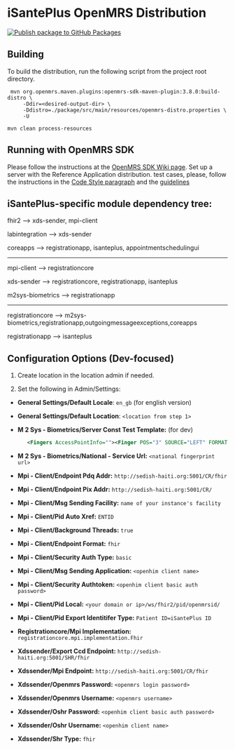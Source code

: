 iSantePlus OpenMRS Distribution
===================================

[![Publish package to GitHub Packages](https://github.com/IsantePlus/openmrs-distro-isanteplus/actions/workflows/release.yml/badge.svg)](https://github.com/IsantePlus/openmrs-distro-isanteplus/actions/workflows/release.yml)

## Building

To build the distribution, run the following script from the project root directory.
```shell script
 mvn org.openmrs.maven.plugins:openmrs-sdk-maven-plugin:3.8.0:build-distro \ 
     -Ddir=<desired-output-dir> \ 
     -Ddistro=./package/src/main/resources/openmrs-distro.properties \ 
     -U
```
```
mvn clean process-resources

```
## Running with OpenMRS SDK

Please follow the instructions at the [OpenMRS SDK Wiki page](https://wiki.openmrs.org/display/docs/OpenMRS+SDK). Set up a server with the Reference Application distribution.
test cases, please, follow the instructions in the [Code Style paragraph](https://wiki.openmrs.org/display/docs/Java+Conventions) and the [guidelines](https://wiki.openmrs.org/display/docs/Automated+Testing+Guidelines) 


## iSantePlus-specific module dependency tree:

fhir2 --> xds-sender, mpi-client

labintegration --> xds-sender

coreapps --> registrationapp, isanteplus, appointmentschedulingui

-----

mpi-client --> registrationcore

xds-sender --> registrationcore, registrationapp, isanteplus

m2sys-biometrics --> registrationapp

-----

registrationcore --> m2sys-biometrics,registrationapp,outgoingmessageexceptions,coreapps

registrationapp --> isanteplus


## Configuration Options (Dev-focused)

1. Create location in the location admin if needed.

2. Set the following in Admin/Settings:
  - **General Settings/Default Locale**: `en_gb` (for english version)
  - **General Settings/Default Location**: `<location from step 1>`
  - **M 2 Sys - Biometrics/Server Const Test Template:** (for dev)
    ```xml
       <Fingers AccessPointInfo=""><Finger POS="3" SOURCE="LEFT" FORMAT="ISO">Rk1SACAyMAAAAADkAAABZQGIAMUAxQEACAAAIUCKAKzpZECMAJ99ZEBxAOK2NUBsAPE1NUA8AIqZZED0AOzJZEDxAPpIZIBWASdEZED5ASbRXUCKAA52ZEBBAWJTXYCmALxjZECWAJNxZECdAHtsZEBOAKujZID6ALfSZEBgAR3FZEBBAGiTZEC5ATrPV0CXAU7TZEAnADAQB0EjADvUZECZAMxsZECAAOTkNUDIAJVZZEBNANizZEAuAOK1ZIAlAM2qUICLAD91ZIEYALxTXUD/ATVQXUA6ACAHSUEqACxSUAAA</Finger><Finger POS="8" SOURCE="RIGHT" FORMAT="ISO">Rk1SACAyMAAAAADqAAABZQGIAMUAxQEAAwAAIkCOAK1uUEB/AI/qZEBiANc3V0DoANZIZEBBAMG0ZEBXAQLHZIBMAQ5EZECOATLUZED3ARZRUEDHAVFZZEDwAWVcZEAdABF7PICdAJ9kZEB+AIGBZEC7AHNeZIDuAJLTZEBAAJOmZEDvAQPRUEC2ASpNXUAiAM22UEAwAFGTZEA4AUtSZEEPABbWXYB4ANHDL0CIAHZyZEDqAMnIZECMAFxwZECyARvNXUEKAJxSZIDAASvVXUAsAHKdZEB3AB55XUEsADBRUEEoABxZQwAA</Finger></Fingers>
    ```
  - **M 2 Sys - Biometrics/National - Service Url:** `<national fingerprint url>`
  
  - **Mpi - Client/Endpoint Pdq Addr:** `http://sedish-haiti.org:5001/CR/fhir`
  - **Mpi - Client/Endpoint Pix Addr:** `http://sedish-haiti.org:5001/CR/`
  - **Mpi - Client/Msg Sending Facility:** `name of your instance's facility`
  - **Mpi - Client/Pid Auto Xref:** `ENTID`
  - **Mpi - Client/Background Threads:** `true`
  - **Mpi - Client/Endpoint Format:** `fhir`
  - **Mpi - Client/Security Auth Type:** `basic`
  - **Mpi - Client/Msg Sending Application:** `<openhim client name>`
  - **Mpi - Client/Security Authtoken:** `<openhim client basic auth password>`  
  - **Mpi - Client/Pid Local:** `<your domain or ip>/ws/fhir2/pid/openmrsid/`
  - **Mpi - Client/Pid Export Identitifer Type:** `Patient ID=iSantePlus ID`
  
  - **Registrationcore/Mpi Implementation:** `registrationcore.mpi.implementation.Fhir`
  
  - **Xdssender/Export Ccd Endpoint:** `http://sedish-haiti.org:5001/SHR/fhir`
  - **Xdssender/Mpi Endpoint:** `http://sedish-haiti.org:5001/CR/fhir`
  - **Xdssender/Openmrs Password:** `<openmrs login password>`
  - **Xdssender/Openmrs Username:** `<openmrs username>`
  - **Xdssender/Oshr Password:** `<openhim client basic auth password>`
  - **Xdssender/Oshr Username:** `<openhim client name>`
  - **Xdssender/Shr Type:** `fhir`
  


